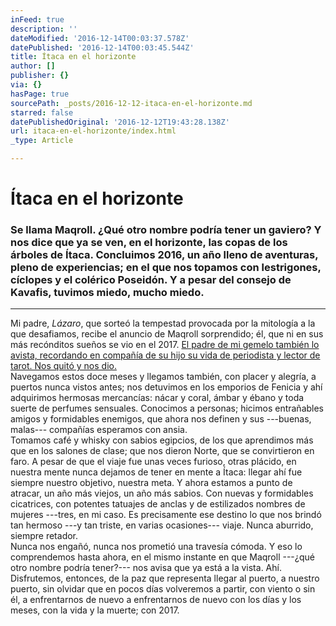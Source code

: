 ```yaml
---
inFeed: true
description: ''
dateModified: '2016-12-14T00:03:37.578Z'
datePublished: '2016-12-14T00:03:45.544Z'
title: Ítaca en el horizonte
author: []
publisher: {}
via: {}
hasPage: true
sourcePath: _posts/2016-12-12-itaca-en-el-horizonte.md
starred: false
datePublishedOriginal: '2016-12-12T19:43:28.138Z'
url: itaca-en-el-horizonte/index.html
_type: Article

---
```

# Ítaca en el horizonte

### Se llama Maqroll. ¿Qué otro nombre podría tener un gaviero? Y nos dice que ya se ven, en el horizonte, las copas de los árboles de Ítaca. Concluimos 2016, un año lleno de aventuras, pleno de experiencias; en el que nos topamos con lestrigones, cíclopes y el colérico Poseidón. Y a pesar del consejo de Kavafis, tuvimos miedo, mucho miedo. 

---

Mi padre, _Lázaro_, que sorteó la tempestad provocada por la mitología a la que desafiamos, recibe el anuncio de Maqroll sorprendido; él, que ni en sus más recónditos sueños se vio en el 2017\. [El padre de mi gemelo también lo avista, recordando en compañía de su hijo su vida de periodista y lector de tarot. Nos quitó y nos dio. ][0]  
Navegamos estos doce meses y llegamos también, con placer y alegría, a puertos nunca vistos antes; nos detuvimos en los emporios de Fenicia y ahí adquirimos hermosas mercancías: nácar y coral, ámbar y ébano y toda suerte de perfumes sensuales. Conocimos a personas; hicimos entrañables amigos y formidables enemigos, que ahora nos definen y sus ---buenas, malas--- compañías esperamos con ansia.   
Tomamos café y whisky con sabios egipcios, de los que aprendimos más que en los salones de clase; que nos dieron Norte, que se convirtieron en faro. A pesar de que el viaje fue unas veces furioso, otras plácido, en nuestra mente nunca dejamos de tener en mente a Ítaca: llegar ahí fue siempre nuestro objetivo, nuestra meta. Y ahora estamos a punto de atracar, un año más viejos, un año más sabios. Con nuevas y formidables cicatrices, con potentes tatuajes de anclas y de estilizados nombres de mujeres ---tres, en mi caso. Es precisamente ese destino lo que nos brindó tan hermoso ---y tan triste, en varias ocasiones--- viaje. Nunca aburrido, siempre retador.   
Nunca nos engañó, nunca nos prometió una travesía cómoda. Y eso lo comprendemos hasta ahora, en el mismo instante en que Maqroll ---¿qué otro nombre podría tener?--- nos avisa que ya está a la vista. Ahí. Disfrutemos, entonces, de la paz que representa llegar al puerto, a nuestro puerto, sin olvidar que en pocos días volveremos a partir, con viento o sin él, a enfrentarnos de nuevo a enfrentarnos de nuevo con los días y los meses, con la vida y la muerte; con 2017\.

[0]: https://www.lajornadamaya.mx/2016-12-09/Itaca-en-el-horizonte